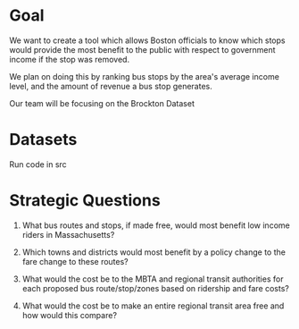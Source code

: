 # Goal
We want to create a tool which allows Boston officials to know which stops would
provide the most benefit to the public with respect to government income if the 
stop was removed.

We plan on doing this by ranking bus stops by the area's average income level, 
and the amount of revenue a bus stop generates.

Our team will be focusing on the Brockton Dataset

# Datasets
Run code in src

# Strategic Questions
1. What bus routes and stops, if made free, would most benefit low income riders in Massachusetts?

2. Which towns and districts would most benefit by a policy change to the fare change to these routes?

3. What would the cost be to the MBTA and regional transit authorities for each proposed bus route/stop/zones based on ridership and fare costs?

4. What would the cost be to make an entire regional transit area free and how would this compare?
